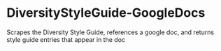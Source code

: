 # DiversityStyleGuide-GoogleDocs
Scrapes the Diversity Style Guide, references a google doc, and returns style guide entries that appear in the doc
